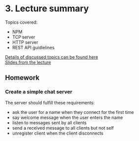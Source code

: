 # 3. Lecture summary

Topics covered:
- NPM
- TCP server
- HTTP server
- REST API guidlelines

[Details of discussed topics can be found here](topics.md)  
[Slides from the lecture](https://docs.google.com/a/strv.com/presentation/d/1JlkZUztqhOxXxhyypeoJQ_Ufz6kQ3oY4xy0oTcahczA/edit?usp=sharing)

## Homework

### Create a simple chat server

The server should fulfill these requirements:
- ask the user for a name when they connect for the first time
- say welcome message when the user enters the name
- listen to messages sent by all clients
- send a received message to all clients but not self
- unregister client when the client disconnects
